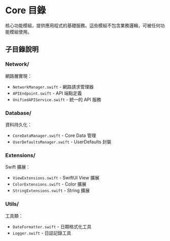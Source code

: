 # Core 目錄

核心功能模組，提供應用程式的基礎服務。這些模組不包含業務邏輯，可被任何功能模組使用。

## 子目錄說明

### Network/
網路層實現：
- `NetworkManager.swift` - 網路請求管理器
- `APIEndpoint.swift` - API 端點定義
- `UnifiedAPIService.swift` - 統一的 API 服務

### Database/
資料持久化：
- `CoreDataManager.swift` - Core Data 管理
- `UserDefaultsManager.swift` - UserDefaults 封裝

### Extensions/
Swift 擴展：
- `ViewExtensions.swift` - SwiftUI View 擴展
- `ColorExtensions.swift` - Color 擴展
- `StringExtensions.swift` - String 擴展

### Utils/
工具類：
- `DateFormatter.swift` - 日期格式化工具
- `Logger.swift` - 日誌記錄工具